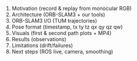 1. Motivation (record & replay from monocular RGB)
2. Architecture (ORB-SLAM3 + our tools)
3. ORB-SLAM3 I/O (TUM trajectories)
4. Pose format (timestamp, tx ty tz qx qy qz qw)
5. Visuals (first & second path plots + MP4)
6. Results (observations)
7. Limitations (drift/failures)
8. Next steps (ROS live, camera, smoothing)
